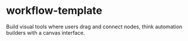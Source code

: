 # workflow-template
Build visual tools where users drag and connect nodes, think automation builders with a canvas interface.
